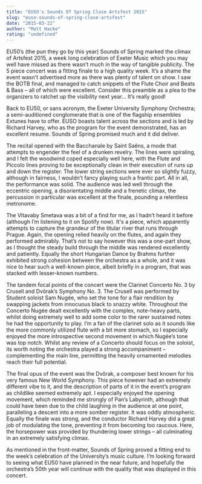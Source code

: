 ```yaml
---
title: "EUSO's Sounds Of Spring Close Artsfest 2015"
slug: "euso-sounds-of-spring-close-artsfest"
date: "2015-03-22"
author: "Matt Hacke"
rating: "undefined"
---
```


EU50’s (the pun they go by this year) Sounds of Spring marked the climax of Artsfest 2015, a week long celebration of Exeter Music which you may well have missed as there wasn’t much in the way of tangible publicity. The 5 piece concert was a fitting finale to a high quality week. It’s a shame the event wasn't advertised more as there was plenty of talent on show. I saw the BOTB final, and managed to catch snippets of the Flute Choir and Beats & Bass – all of which were excellent. Consider this preamble as a plea to the organizers to ratchet up the visibility next year… It’s really good!

Back to EU50, or sans acronym, the Exeter University Symphony Orchestra; a semi-auditioned conglomerate that is one of the flagship ensembles Extunes have to offer. EUSO boasts talent across the sections and is led by Richard Harvey, who as the program for the event demonstrated, has an excellent resume. Sounds of Spring promised much and it did deliver.

The recital opened with the Bacchanale by Saint Saëns, a mode that attempts to engender the feel of a drunken revelry. The lines were spiraling, and I felt the woodwind coped especially well here, with the Flute and Piccolo lines proving to be exceptionally clean in their execution of runs up and down the register. The lower string sections were ever so slightly fuzzy, although in fairness, I wouldn’t fancy playing such a frantic part. All in all, the performance was solid. The audience was led well through the eccentric opening, a disorientating middle and a frenetic climax, the percussion in particular was excellent at the finale, pounding a relentless metronome.

The Vltavaby Smetava was a bit of a find for me, as I hadn’t heard it before (although I’m listening to it on Spotify now). It's a piece, which apparently attempts to capture the grandeur of the titular river that runs through Prague. Again, the opening relied heavily on the flutes, and again they performed admirably. That’s not to say however this was a one-part show, as I thought the steady build through the middle was rendered excellently and patiently. Equally the short Hungarian Dance by Brahms further exhibited strong cohesion between the orchestra as a whole, and it was nice to hear such a well-known piece, albeit briefly in a program, that was stacked with lesser-known numbers.

The tandem focal points of the concert were the Clarinet Concerto No. 3 by Crusell and Dvŏrak’s Symphony No. 3. The Crusell was performed by Student soloist Sam Nugée, who set the tone for a flair rendition by swapping jackets from innocuous black to snazzy white. Throughout the Concerto Nugée dealt excellently with the complex, note-heavy parts, whilst doing extremely well to add some color to the rarer sustained notes he had the opportunity to play. I’m a fan of the clarinet solo as it sounds like the more commonly utilized flute with a bit more stomach, so I especially enjoyed the more introspective second movement in which Nugée​’s tone was top notch. Whilst any review of a Concerto should focus on the soloist, its worth noting the orchestra played a strong accompaniment – complementing the main line, permitting the heavily ornamented melodies reach their full potential.

The final opus of the event was the Dvŏrak, a composer best known for his very famous New World Symphony. This piece however had an extremely different vibe to it, and the description of parts of it in the event’s program as childlike seemed extremely apt. I especially enjoyed the opening movement, which reminded me strongly of Pan’s Labyrinth, although that could have been due to the child laughing in the audience at one point, paralleling a descent into a more somber register. It was oddly atmospheric. Equally the finale was strong, and the conductor Richard Harvey did a great job of modulating the tone, preventing it from becoming too raucous. Here, the horsepower was provided by thundering lower strings – all culminating in an extremely satisfying climax.

As mentioned in the front-matter, Sounds of Spring proved a fitting end to the week’s celebration of the University’s music culture. I’m looking forward to seeing what EU50 have planned in the near future, and hopefully the orchestra’s 50th year will continue with the quality that was displayed in this concert.
